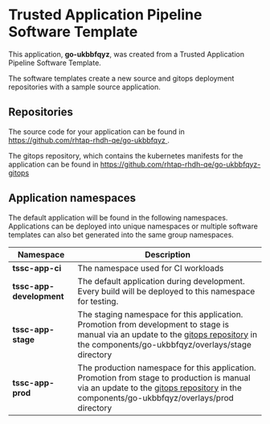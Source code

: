 # Trusted Application Pipeline Software Template

This application, **go-ukbbfqyz**, was created from a Trusted Application Pipeline Software Template.

The software templates create a new source and gitops deployment repositories with a sample source application. 

## Repositories

The source code for your application can be found in [https://github.com/rhtap-rhdh-qe/go-ukbbfqyz ](https://github.com/rhtap-rhdh-qe/go-ukbbfqyz ).
 
The gitops repository, which contains the kubernetes manifests for the application can be found in 
[https://github.com/rhtap-rhdh-qe/go-ukbbfqyz-gitops ](https://github.com/rhtap-rhdh-qe/go-ukbbfqyz-gitops ) 

## Application namespaces 

The default application will be found in the following namespaces. Applications can be deployed into unique namespaces or multiple software templates can also bet generated into the same group namespaces.  

|  Namespace   |  Description   |  
| -------- | -------- |
| **tssc-app-ci** | The namespace used for CI workloads |
| **tssc-app-development** | The default application during development. Every build will be deployed to this namespace for testing. |
| **tssc-app-stage** | The staging namespace for this application. Promotion from development to stage is manual via an update to the [gitops repository](https://github.com/rhtap-rhdh-qe/go-ukbbfqyz-gitops ) in the components/go-ukbbfqyz/overlays/stage directory |
| **tssc-app-prod** | The production namespace for this application. Promotion from stage to production is manual via an update to the [gitops repository](https://github.com/rhtap-rhdh-qe/go-ukbbfqyz-gitops ) in the components/go-ukbbfqyz/overlays/prod directory |